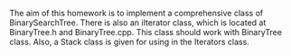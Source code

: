 The aim of this homework is to implement a comprehensive class of BinarySearchTree. There is also an iIterator class, which is located at BinaryTree.h and BinaryTree.cpp. This class should work with BinaryTree class. Also, a Stack class is given for using in the Iterators class.
